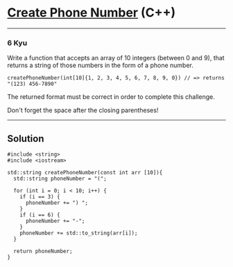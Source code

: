 # [Create Phone Number](https://www.codewars.com/kata/525f50e3b73515a6db000b83/cpp) (C++)

---

### 6 Kyu

Write a function that accepts an array of 10 integers (between 0 and 9), that returns a string of those numbers in the form of a phone number.

```
createPhoneNumber(int[10]{1, 2, 3, 4, 5, 6, 7, 8, 9, 0}) // => returns "(123) 456-7890"
```

The returned format must be correct in order to complete this challenge.

Don't forget the space after the closing parentheses!

---

## Solution

```
#include <string>
#include <iostream>

std::string createPhoneNumber(const int arr [10]){
  std::string phoneNumber = "(";
  
  for (int i = 0; i < 10; i++) {
    if (i == 3) {
      phoneNumber += ") ";
    } 
    if (i == 6) {
      phoneNumber += "-";
    }
    phoneNumber += std::to_string(arr[i]);
  }
  
  return phoneNumber;
}
```